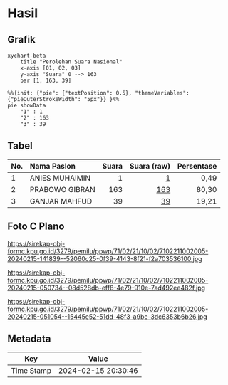 # Hasil

## Grafik

```mermaid
xychart-beta
    title "Perolehan Suara Nasional"
    x-axis [01, 02, 03]
    y-axis "Suara" 0 --> 163
    bar [1, 163, 39]
```

```mermaid
%%{init: {"pie": {"textPosition": 0.5}, "themeVariables": {"pieOuterStrokeWidth": "5px"}} }%%
pie showData
    "1" : 1
    "2" : 163
    "3" : 39
```

## Tabel

| No. | Nama Paslon    | Suara | Suara (raw) | Persentase |
|:--- |:-------------- | -----:| -----------:| ----------:|
| 1   | ANIES MUHAIMIN | 1     | [1][p-1]    | 0,49       |
| 2   | PRABOWO GIBRAN | 163   | [163][p-2]  | 80,30      |
| 3   | GANJAR MAHFUD  | 39    | [39][p-3]   | 19,21      |


[p-1]: https://github.com/gigit-pemilu/pemilu-2024/blob/main/pilpres/hitung-suara/sub/71-sulawesi-utara/sub/02-minahasa/sub/21-kawangkoan-utara/sub/1002-talikuran-utara/sub/005-tps/sub/paslon-1.txt
[p-2]: https://github.com/gigit-pemilu/pemilu-2024/blob/main/pilpres/hitung-suara/sub/71-sulawesi-utara/sub/02-minahasa/sub/21-kawangkoan-utara/sub/1002-talikuran-utara/sub/005-tps/sub/paslon-2.txt
[p-3]: https://github.com/gigit-pemilu/pemilu-2024/blob/main/pilpres/hitung-suara/sub/71-sulawesi-utara/sub/02-minahasa/sub/21-kawangkoan-utara/sub/1002-talikuran-utara/sub/005-tps/sub/paslon-3.txt

## Foto C Plano

https://sirekap-obj-formc.kpu.go.id/3279/pemilu/ppwp/71/02/21/10/02/7102211002005-20240215-141839--52060c25-0f39-4143-8f21-f2a703536100.jpg

https://sirekap-obj-formc.kpu.go.id/3279/pemilu/ppwp/71/02/21/10/02/7102211002005-20240215-050734--08d528db-eff8-4e79-910e-7ad492ee482f.jpg

https://sirekap-obj-formc.kpu.go.id/3279/pemilu/ppwp/71/02/21/10/02/7102211002005-20240215-051054--15445e52-51dd-48f3-a9be-3dc6353b6b26.jpg


## Metadata

| Key        | Value               |
| ---------- | ------------------- |
| Time Stamp | 2024-02-15 20:30:46 |



